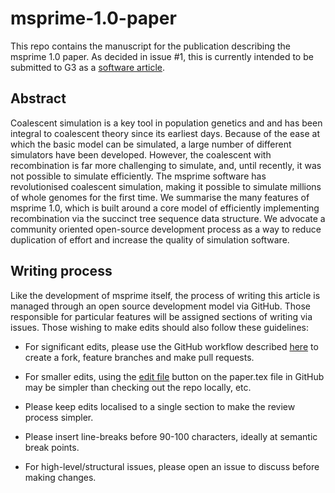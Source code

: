 # msprime-1.0-paper

This repo contains the manuscript for the publication describing the 
msprime 1.0 paper. As decided in issue #1, this is currently intended 
to be submitted to G3 as 
a [software article](https://www.g3journal.org/content/article-types#software).

## Abstract

Coalescent simulation is a key tool in population genetics and
and has been integral to coalescent theory since its earliest days.
Because of the ease at which the basic model can be simulated,
a large number of different simulators have been developed. However,
the coalescent with recombination is far more challenging to simulate,
and, until recently, it was not possible to simulate efficiently.
The msprime software has revolutionised
coalescent simulation, making it possible to simulate millions
of whole genomes for the first time. We summarise the many features
of msprime 1.0, which is built around a core model of efficiently
implementing recombination via the succinct tree sequence data
structure. We advocate a community oriented open-source development
process as a way to reduce duplication of effort and increase
the quality of simulation software.

## Writing process

Like the development of msprime itself, the process of writing this 
article is managed through an open source development model via
GitHub. Those responsible for particular features will be 
assigned sections of writing via issues. Those wishing to make 
edits should also follow these guidelines:

- For significant edits, please use the GitHub workflow described 
  [here](https://stdpopsim.readthedocs.io/en/latest/development.html#github-workflow)
  to create a fork, feature branches and make pull requests.

- For smaller edits, using the 
  [edit file](https://help.github.com/en/github/managing-files-in-a-repository/editing-files-in-your-repository) 
  button on the paper.tex file in GitHub may be simpler than checking out 
  the repo locally, etc.

- Please keep edits localised to a single section to make the 
  review process simpler.

- Please insert line-breaks before 90-100 characters, ideally at semantic
  break points.
  
- For high-level/structural issues, please open an issue to discuss before making changes.


